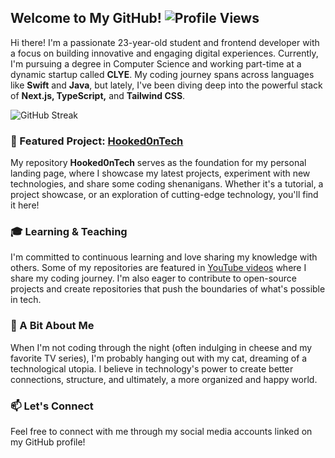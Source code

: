 ## Welcome to My GitHub! ![Profile Views](https://komarev.com/ghpvc/?username=AnnaH00k&color=blueviolet&style=flat-square)

Hi there! I'm a passionate 23-year-old student and frontend developer with a focus on building innovative and engaging digital experiences. Currently, I'm pursuing a degree in Computer Science and working part-time at a dynamic startup called **CLYE**. My coding journey spans across languages like **Swift** and **Java**, but lately, I've been diving deep into the powerful stack of **Next.js, TypeScript,** and **Tailwind CSS**.

![GitHub Streak](https://github-readme-streak-stats.herokuapp.com/?user=AnnaH00k&theme=radical)

### 🚀 Featured Project: [Hooked0nTech](https://github.com/AnnaH00k/hooked0ntech)
My repository **Hooked0nTech** serves as the foundation for my personal landing page, where I showcase my latest projects, experiment with new technologies, and share some coding shenanigans. Whether it's a tutorial, a project showcase, or an exploration of cutting-edge technology, you'll find it here!

### 🎓 Learning & Teaching
I'm committed to continuous learning and love sharing my knowledge with others. Some of my repositories are featured in [YouTube videos](https://www.youtube.com/@hooked0nTech) where I share my coding journey. I'm also eager to contribute to open-source projects and create repositories that push the boundaries of what's possible in tech.

### 🎉 A Bit About Me
When I'm not coding through the night (often indulging in cheese and my favorite TV series), I'm probably hanging out with my cat, dreaming of a technological utopia. I believe in technology's power to create better connections, structure, and ultimately, a more organized and happy world.

### 📫 Let's Connect
Feel free to connect with me through my social media accounts linked on my GitHub profile!
